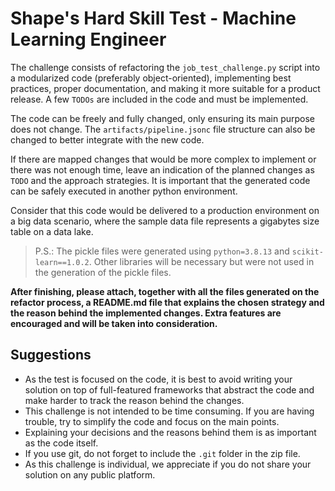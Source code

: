 # Shape's Hard Skill Test - Machine Learning Engineer

The challenge consists of refactoring the `job_test_challenge.py` script into a
modularized code (preferably object-oriented), implementing best practices,
proper documentation, and making it more suitable for a product release. A few
`TODOs` are included in the code and must be implemented.

The code can be freely and fully changed, only ensuring its main purpose does
not change. The `artifacts/pipeline.jsonc` file structure can also be changed
to better integrate with the new code.

If there are mapped changes that would be more complex to implement or there
was not enough time, leave an indication of the planned changes as `TODO` and
the approach strategies. It is important that the generated code can be safely
executed in another python environment.

Consider that this code would be delivered to a production environment on a big
data scenario, where the sample data file represents a gigabytes size table on
a data lake.

> P.S.: The pickle files were generated using `python=3.8.13` and
> `scikit-learn==1.0.2`. Other libraries will be necessary but were not used in
> the generation of the pickle files.

**After finishing, please attach, together with all the files generated on the
refactor process, a README.md file that explains the chosen strategy and the
reason behind the implemented changes. Extra features are encouraged and will
be taken into consideration.**

## Suggestions

- As the test is focused on the code, it is best to avoid writing your solution
  on top of full-featured frameworks that abstract the code and make harder to
  track the reason behind the changes.
- This challenge is not intended to be time consuming. If you are having
  trouble, try to simplify the code and focus on the main points.
- Explaining your decisions and the reasons behind them is as important as the
  code itself.
- If you use git, do not forget to include the `.git` folder in the zip file.
- As this challenge is individual, we appreciate if you do not share your
  solution on any public platform.
